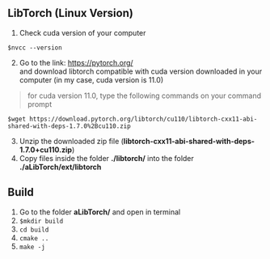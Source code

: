 ## LibTorch (Linux Version)
1. Check cuda version of your computer
```
$nvcc --version
```
2. Go to the link: https://pytorch.org/ 
</br>and download libtorch compatible with cuda version downloaded in your computer (in my case, cuda version is 11.0)

  >for cuda version 11.0, type the following commands on your command prompt
```
$wget https://download.pytorch.org/libtorch/cu110/libtorch-cxx11-abi-shared-with-deps-1.7.0%2Bcu110.zip
```
3. Unzip the downloaded zip file (**libtorch-cxx11-abi-shared-with-deps-1.7.0+cu110.zip**)
4. Copy files inside the folder **./libtorch/** into the folder **./aLibTorch/ext/libtorch**



## Build
1. Go to the folder **aLibTorch/** and open in terminal
2. `$mkdir build`
3. `cd build`
4. `cmake ..`
5. `make -j`

